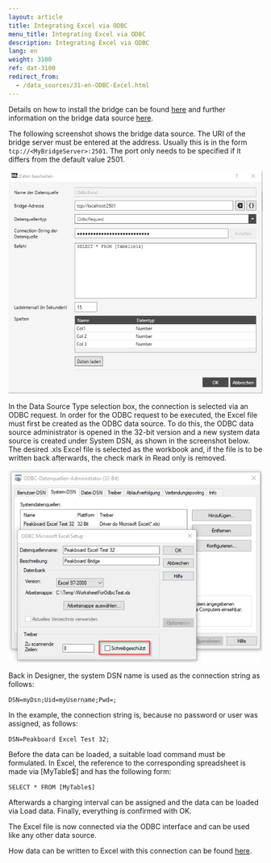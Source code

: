 ```yaml
---
layout: article
title: Integrating Excel via ODBC
menu_title: Integrating Excel via ODBC
description: Integrating Excel via ODBC
lang: en
weight: 3100
ref: dat-3100
redirect_from:
  - /data_sources/31-en-ODBC-Excel.html
---
```


Details on how to install the bridge can be found [here](/administration/01-en-install.html) and further information on the bridge data source [here](/data_sources/14-en-peakboard-bridge.html).

The following screenshot shows the bridge data source. The URI of the bridge server must be entered at the address. Usually this is in the form `tcp://<MyBridgeServer>:2501`. The port only needs to be specified if it differs from the default value 2501.

![ODBC login mask](/assets/images/data-sources/odbc-excel/odbc_form.png)

In the Data Source Type selection box, the connection is selected via an ODBC request.
In order for the ODBC request to be executed, the Excel file must first be created as the ODBC data source. To do this, the ODBC data source administrator is opened in the 32-bit version and a new system data source is created under System DSN, as shown in the screenshot below. The desired .xls Excel file is selected as the workbook and, if the file is to be written back afterwards, the check mark in Read only is removed.

![ODBC Data Source](/assets/images/data-sources/odbc-excel/odbc.png)

Back in Designer, the system DSN name is used as the connection string as follows:

```
DSN=myDsn;Uid=myUsername;Pwd=;
```

In the example, the connection string is, because no password or user was assigned, as follows:

```
DSN=Peakboard Excel Test 32;
```

Before the data can be loaded, a suitable load command must be formulated. In Excel, the reference to the corresponding spreadsheet is made via [MyTable$] and has the following form:

```
SELECT * FROM [MyTable$]
```

Afterwards a charging interval can be assigned and the data can be loaded via Load data. Finally, everything is confirmed with OK.

The Excel file is now connected via the ODBC interface and can be used like any other data source.

How data can be written to Excel with this connection can be found [here](/scripting/Samples/12-de-excel.html).